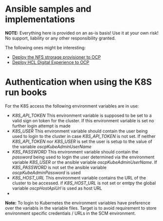 # Ansible samples and implementations

**NOTE:** Everything here is provided on an as-is basis! Use it at your own risk! No support, liability  or any other responsibility granted.

The following ones might be interesting:
- [Deploy the NFS strorage provisioner to OCP](k8snfsprovider/README.md)
- [Deploy HCL Digital Experience to OCP](dxOnCrc/README.md)

# Authentication when using the K8S run books
For the K8S access the following environment variables are in use:
- *K8S_API_TOKEN* This environment variable is supposed to be set to a valid sign on token for the cluster. If this environment variable is set no further login attempt is made
- *K8S_USER* This environment variable should contain the user being used to login to the cluster in case _K8S_API_TOKEN_ is not set. If neither _K8S_API_TOKEN_ nor _K8S_USER_ is set the user is setup to the value of the variable _oscpKubeAdminUserName_
- *K8S_PASSWORD* This environment variable should contain the *password* being used to login the user determined via the environment variable _K8S_USER_ or the ansible variable _oscpKubeAdminUserName_. If _K8S_PASSWORD_ is not set the ansible variable _oscpKubeAdminPassword_ is used
- *K8S_HOST_URL* This environment variable contains the URL of the cluster to be accessed. if _K8S_HOST_URL_ is not set or emtpy the global variable *oscpHostApiUrl* is used as host URL
-

**Note:** To login to Kubernetes the environment variables have preference over the variabls in the variable files. Target is to avoid requirement to store environment specific credentials / URLs in the SCM environment.
